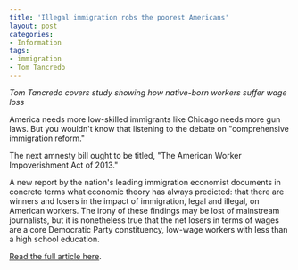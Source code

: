 ```yaml
---
title: 'Illegal immigration robs the poorest Americans'
layout: post
categories:
- Information
tags:
- immigration
- Tom Tancredo
---
```


*Tom Tancredo covers study showing how native-born workers suffer wage loss*

America needs more low-skilled immigrants like Chicago needs more gun laws. But you wouldn't know that listening to the debate on "comprehensive immigration reform."

The next amnesty bill ought to be titled, "The American Worker Impoverishment Act of 2013."  
  
A new report by the nation's leading immigration economist documents in concrete terms what economic theory has always predicted: that there are winners and losers in the impact of immigration, legal and illegal, on American workers. The irony of these findings may be lost of mainstream journalists, but it is nonetheless true that the net losers in terms of wages are a core Democratic Party constituency, low-wage workers with less than a high school education.

[Read the full article here](https://www.wnd.com/2013/04/illegal-immigration-robs-the-poorest-americans/#TiW1IqxE1DVv95Z1.99).
